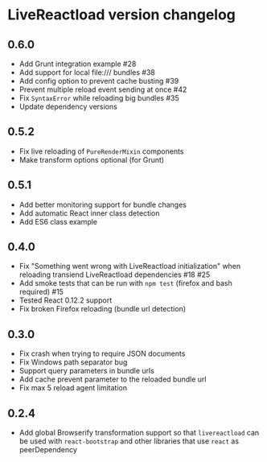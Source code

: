 # LiveReactload version changelog

## 0.6.0

* Add Grunt integration example #28
* Add support for local file:/// bundles #38
* Add config option to prevent cache busting #39
* Prevent multiple reload event sending at once #42
* Fix `SyntaxError` while reloading big bundles #35
* Update dependency versions


## 0.5.2

* Fix live reloading of `PureRenderMixin` components
* Make transform options optional (for Grunt)


## 0.5.1

* Add better monitoring support for bundle changes
* Add automatic React inner class detection
* Add ES6 class example


## 0.4.0

* Fix "Something went wrong with LiveReactload initialization" when reloading transiend LiveReactload dependencies #18 #25
* Add smoke tests that can be run with `npm test` (firefox and bash required) #15
* Tested React 0.12.2 support
* Fix broken Firefox reloading (bundle url detection)


## 0.3.0

* Fix crash when trying to require JSON documents
* Fix Windows path separator bug
* Support query parameters in bundle urls
* Add cache prevent parameter to the reloaded bundle url
* Fix max 5 reload agent limitation 


## 0.2.4

* Add global Browserify transformation support so that `livereactload` can be used with `react-bootstrap`
  and other libraries that use `react` as peerDependency 
